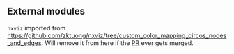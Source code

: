 ## External modules

`nxviz` imported from https://github.com/zktuong/nxviz/tree/custom_color_mapping_circos_nodes_and_edges. Will remove it from here if the [PR](https://github.com/ericmjl/nxviz/pull/689) ever gets merged.
